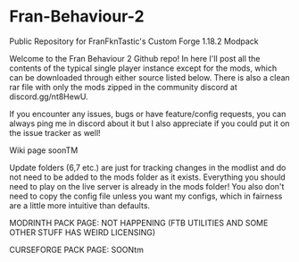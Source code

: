 # Fran-Behaviour-2
Public Repository for FranFknTastic's Custom Forge 1.18.2 Modpack

Welcome to the Fran Behaviour 2 Github repo! In here I'll post all the contents of the typical single player instance except for the mods, which can be downloaded through either source listed below. There is also a clean rar file with only the mods zipped in the community discord at discord.gg/nt8HewU.

If you encounter any issues, bugs or have feature/config requests, you can always ping me in discord about it but I also appreciate if you could put it on the issue tracker as well!

Wiki page soonTM

Update folders (6,7 etc.) are just for tracking changes in the modlist and do not need to be added to the mods folder as it exists. Everything you should need to play on the live server is already in the mods folder!
You also don't need to copy the config file unless you want my configs, which in fairness are a little more intuitive than defaults.

MODRINTH PACK PAGE:
NOT HAPPENING (FTB UTILITIES AND SOME OTHER STUFF HAS WEIRD LICENSING)

CURSEFORGE PACK PAGE:
SOONtm
